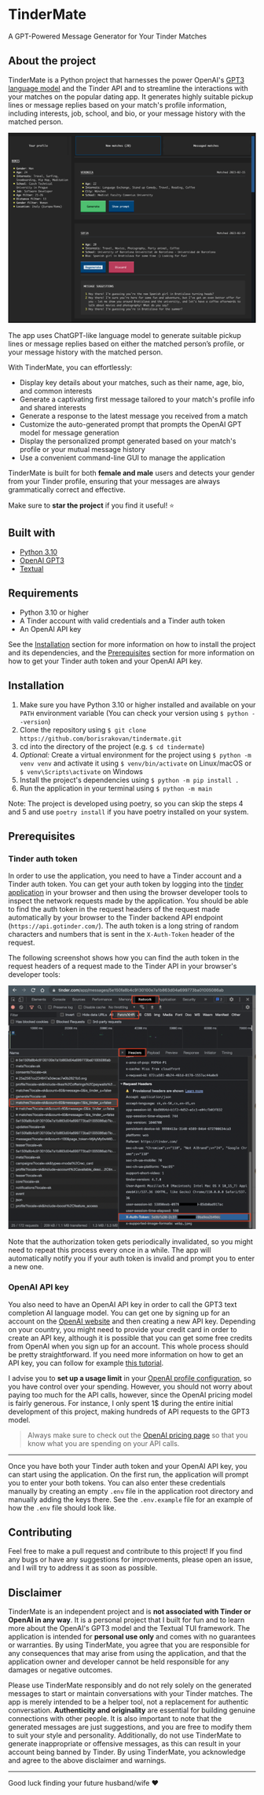 # TinderMate

A GPT-Powered Message Generator for Your Tinder Matches

## About the project

TinderMate is a Python project that harnesses the power OpenAI's [GPT3 language model](https://en.wikipedia.org/wiki/GPT-3)
and the Tinder API and to streamline the interactions with your matches on the popular dating app. It generates highly suitable pickup lines or message replies
based on your match's profile information, including interests, job, school, and bio, or your message history with the matched person.

![App screenshot](docs/images/app_screenshot_1.png "App screenshot")

The app uses ChatGPT-like language model to generate suitable pickup lines or message replies based on either the matched person’s profile, or your message history with the matched person.

With TinderMate, you can effortlessly:
- Display key details about your matches, such as their name, age, bio, and common interests
- Generate a captivating first message tailored to your match's profile info and shared interests
- Generate a response to the latest message you received from a match
- Customize the auto-generated prompt that prompts the OpenAI GPT model for message generation
- Display the personalized prompt generated based on your match's profile or your mutual message history
- Use a convenient command-line GUI to manage the application

TinderMate is built for both **female and male** users and detects your gender from your Tinder profile, ensuring that your messages are always grammatically correct and effective.

Make sure to **star the project** if you find it useful! :star:

## Built with

- [Python 3.10](https://www.python.org/)
- [OpenAI GPT3](https://openai.com/blog/openai-api/)
- [Textual](https://github.com/textualize/textual/)

## Requirements

- Python 3.10 or higher
- A Tinder account with valid credentials and a Tinder auth token
- An OpenAI API key 

See the [Installation](#installation) section for more information on how to install the project and its dependencies,
and the [Prerequisites](#prerequisites) section for more information on how to get your Tinder auth token and your OpenAI API key.

## Installation

1. Make sure you have Python 3.10 or higher installed and available on your `PATH` environment variable
   (You can check your version using `$ python --version`)
2. Clone the repository using `$ git clone https://github.com/borisrakovan/tindermate.git`
3. cd into the directory of the project (e.g. `$ cd tindermate`)
4. *Optional:* Create a virtual environment for the project using `$ python -m venv venv`
and activate it using `$ venv/bin/activate` on Linux/macOS or `$ venv\Scripts\activate` on Windows
5. Install the project's dependencies using `$ python -m pip install .`
6. Run the application in your terminal using `$ python -m main` 

Note: The project is developed using poetry, so you can skip the steps 4 and 5 and use `poetry install` if you have
poetry installed on your system.

## Prerequisites

### Tinder auth token

In order to use the application, you need to have a Tinder account and a Tinder auth token. You can get your auth token
by logging into the [tinder application](https://tinder.com/) in your browser and then using the browser developer tools 
to inspect the network requests made by the application. You should be able to find the auth token in the request headers
of the request made automatically by your browser to the Tinder backend API endpoint (`https://api.gotinder.com/`).
The auth token is a long string of random characters and numbers that is sent in the `X-Auth-Token` header of the request.

The following screenshot shows how you can find the auth token in the request headers of a request made to the Tinder API
in your browser's developer tools:

![Tinder auth token devtools](docs/images/tinder_auth_token_devtools.png "Tinder auth token in Chrome devtools")

Note that the authorization token gets periodically invalidated, so you might need to repeat this process every once in a while.
The app will automatically notify you if your auth token is invalid and prompt you to enter a new one.


### OpenAI API key

You also need to have an OpenAI API key in order to call the GPT3 text completion AI language model.
You can get one by signing up for an account on the [OpenAI website](https://openai.com/) and then creating a new API key.
Depending on your country, you might need to provide your credit card in order to create an API key, although it is possible
that you can get some free credits from OpenAI when you sign up for an account. This whole process should be pretty straightforward.
If you need more information on how to get an API key, you can follow for example
[this tutorial](https://elephas.app/blog/how-to-create-openai-api-keys-cl5c4f21d281431po7k8fgyol0).

I advise you to **set up a usage limit** in your [OpenAI profile configuration](https://platform.openai.com/account/billing/limits),
so you have control over your spending. However, you should not worry about paying too much for the API calls, however, since the OpenAI
pricing model is fairly generous. For instance, I only spent 1$ during the entire initial development of this project, 
making hundreds of API requests to the GPT3 model.

> Always make sure to check out the [OpenAI pricing page](https://openai.com/api/pricing/) so that you know what you are spending on your API calls.

---

Once you have both your Tinder auth token and your OpenAI API key, you can start using the application. On the first
run, the application will prompt you to enter your both tokens. You can also enter these
credentials manually by creating an empty `.env` file in the application root directory and manually adding the keys
there. See the `.env.example` file for an example of how the `.env` file should look like.

## Contributing

Feel free to make a pull request and contribute to this project! If you find any bugs or have any suggestions for improvements,
please open an issue, and I will try to address it as soon as possible. 

## Disclaimer

TinderMate is an independent project and is **not associated with Tinder or OpenAI in any way**.
It is a personal project that I built for fun and to learn more about the OpenAI's GPT3 model and the Textual TUI framework. 
The application is intended for **personal use only** and comes with no guarantees or warranties. 
By using TinderMate, you agree that you are responsible for any consequences that may arise from using the application,
and that the application owner and developer cannot be held responsible for any damages or negative outcomes.

Please use TinderMate responsibly and do not rely solely on the generated messages to start or maintain conversations with your Tinder matches.
The app is merely intended to be a helper tool, not a replacement for authentic conversation. **Authenticity and originality** are
essential for building genuine connections with other people. It is also important to note that the generated messages 
are just suggestions, and you are free to modify them to suit your style and personality. Additionally, do not use TinderMate 
to generate inappropriate or offensive messages, as this can result in your account being banned by Tinder. 
By using TinderMate, you acknowledge and agree to the above disclaimer and warnings.

---

Good luck finding your future husband/wife :heart:
